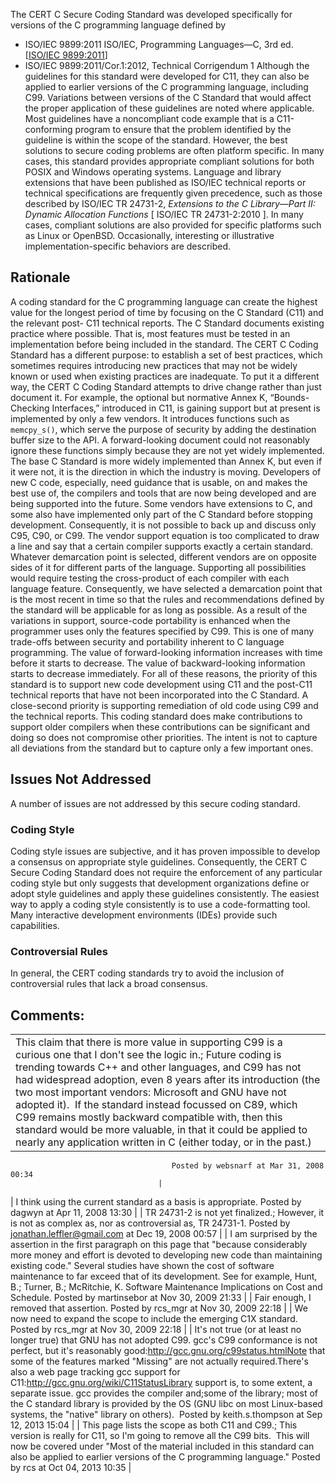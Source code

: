 The CERT C Secure Coding Standard was developed specifically for versions of the C programming language defined by
-   ISO/IEC 9899:2011 ISO/IEC, Programming Languages—C, 3rd ed. \[[ISO/IEC 9899:2011](AA.-Bibliography_87152170.html#AA.Bibliography-ISO-IEC9899-2011)\]
-   ISO/IEC 9899:2011/Cor.1:2012, Technical Corrigendum 1
Although the guidelines for this standard were developed for C11, they can also be applied to earlier versions of the C programming language, including C99. Variations between versions of the C Standard that would affect the proper application of these guidelines are noted where applicable.
Most guidelines have a noncompliant code example that is a C11-conforming program to ensure that the problem identified by the guideline is within the scope of the standard. However, the best solutions to secure coding problems are often platform specific. In many cases, this standard provides appropriate compliant solutions for both POSIX and Windows operating systems. Language and library extensions that have been published as ISO/IEC technical reports or technical specifications are frequently given precedence, such as those described by ISO/IEC TR 24731-2, *Extensions to the C Library—Part II: Dynamic Allocation Functions* \[ ISO/IEC TR 24731-2:2010 \]. In many cases, compliant solutions are also provided for specific platforms such as Linux or OpenBSD. Occasionally, interesting or illustrative implementation-specific behaviors are described.
## Rationale
A coding standard for the C programming language can create the highest value for the longest period of time by focusing on the C Standard (C11) and the relevant post- C11 technical reports.
The C Standard documents existing practice where possible. That is, most features must be tested in an  implementation before being included in the standard. The CERT C Coding Standard has a different purpose: to establish a set of best practices, which sometimes requires introducing new practices that may not be widely known or used when existing practices are inadequate. To put it a different way, the CERT C Coding Standard attempts to drive change rather than just document it.
For example, the optional but normative Annex K, “Bounds-Checking Interfaces,” introduced in C11, is gaining support but at present is implemented by only a few vendors. It introduces functions such as `memcpy_s()`, which serve the purpose of security by adding the destination buffer size to the API. A forward-looking document could not reasonably ignore these functions simply because they are not yet widely implemented. The base C Standard is more widely implemented than Annex K, but even if it were not, it is the direction in which the industry is moving. Developers of new C code, especially, need guidance that is usable, on and makes the best use of, the compilers and tools that are now being developed and are being supported into the future.
Some vendors have extensions to C, and some also have implemented only part of the C Standard before stopping development. Consequently, it is not possible to back up and discuss only C95, C90, or C99. The vendor support equation is too complicated to draw a line and say that a certain compiler supports exactly a certain standard. Whatever demarcation point is selected, different vendors are on opposite sides of it for different parts of the language. Supporting all possibilities would require testing the cross-product of each compiler with each language feature. Consequently, we have selected a demarcation point that is the most recent in time so that the rules and recommendations defined by the standard will be applicable for as long as possible. As a result of the variations in support, source-code portability is enhanced when the programmer uses only the features specified by C99. This is one of many trade-offs between security and portability inherent to C language programming.
The value of forward-looking information increases with time before it starts to decrease. The value of backward-looking information starts to decrease immediately.
For all of these reasons, the priority of this standard is to support new code development using C11 and the post-C11 technical reports that have not been incorporated into the C Standard. A close-second priority is supporting remediation of old code using C99 and the technical reports.
This coding standard does make contributions to support older compilers when these contributions can be significant and doing so does not compromise other priorities. The intent is not to capture all deviations from the standard but to capture only a few important ones.
## Issues Not Addressed
A number of issues are not addressed by this secure coding standard.
### Coding Style
Coding style issues are subjective, and it has proven impossible to develop a consensus on appropriate style guidelines. Consequently, the CERT C Secure Coding Standard does not require the enforcement of any particular coding style but only suggests that development organizations define or adopt style guidelines and apply these guidelines consistently. The easiest way to apply a coding style consistently is to use a code-formatting tool. Many interactive development environments (IDEs) provide such capabilities.
### Controversial Rules
In general, the CERT coding standards try to avoid the inclusion of controversial rules that lack a broad consensus.
## Comments:

|  |
| ----|
| This claim that there is more value in supporting C99 is a curious one that I don't see the logic in.; Future coding is trending towards C++ and other languages, and C99 has not had widespread adoption, even 8 years after its introduction (the two most important vendors: Microsoft and GNU have not adopted it).  If the standard instead focussed on C89, which C99 remains mostly backward compatible with, then this standard would be more valuable, in that it could be applied to nearly any application written in C (either today, or in the past.)
                                        Posted by websnarf at Mar 31, 2008 00:34
                                     |
| I think using the current standard as a basis is appropriate.
                                        Posted by dagwyn at Apr 11, 2008 13:30
                                     |
| TR 24731-2 is not yet finalized.; However, it is not as complex as, nor as controversial as, TR 24731-1.
                                        Posted by jonathan.leffler@gmail.com at Dec 19, 2008 00:57
                                     |
| I am surprised by the assertion in the first paragraph on this page that "because considerably more money and effort is devoted to developing new code than maintaining existing code." Several studies have shown the cost of software maintenance to far exceed that of its development. See for example, Hunt, B.; Turner, B.; McRitchie, K. Software Maintenance Implications on Cost and Schedule.
                                        Posted by martinsebor at Nov 30, 2009 21:33
                                     |
| Fair enough, I removed that assertion.
                                        Posted by rcs_mgr at Nov 30, 2009 22:18
                                     |
| We now need to expand the scope to include the emerging C1X standard.
                                        Posted by rcs_mgr at Nov 30, 2009 22:18
                                     |
| It's not true (or at least no longer true) that GNU has not adopted C99. gcc's C99 conformance is not perfect, but it's reasonably good:http://gcc.gnu.org/c99status.htmlNote that some of the features marked "Missing" are not actually required.There's also a web page tracking gcc support for C11:http://gcc.gnu.org/wiki/C11StatusLibrary support is, to some extent, a separate issue. gcc provides the compiler and;some of the library; most of the C standard library is provided by the OS (GNU libc on most Linux-based systems, the "native" library on others). 
                                        Posted by keith.s.thompson at Sep 12, 2013 15:04
                                     |
| This page lists the scope as both C11 and C99.; This version is really for C11, so I'm going to remove all the C99 bits.  This will now be covered under "Most of the material included in this standard can also be applied to earlier versions of the C programming language."
                                        Posted by rcs at Oct 04, 2013 10:35
                                     |

